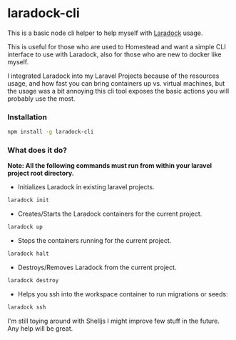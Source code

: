 # laradock-cli

This is a basic node cli helper to help myself with [Laradock](https://github.com/LaraDock/laradock) usage.

This is useful for those who are used to Homestead and want a simple CLI interface to use with Laradock, also for those who are new to docker like myself.

I integrated Laradock into my Laravel Projects because of the resources usage, and how fast you can bring containers up vs. virtual machines, but the usage was a bit annoying this cli tool exposes the basic actions you will probably use the most.

### Installation

```bash
npm install -g laradock-cli
```

### What does it do?

**Note: All the following commands must run from within your laravel project root directory.**

- Initializes Laradock in existing laravel projects.
```bash
laradock init
```
- Creates/Starts the Laradock containers for the current project.
```bash
laradock up
```
- Stops the containers running for the current project.
```bash
laradock halt
```

- Destroys/Removes Laradock from the current project.
```bash
laradock destroy
```

- Helps you ssh into the workspace container to run migrations or seeds:
```bash
laradock ssh
```


I'm still toying around with Shelljs I might improve few stuff in the future. Any help will be great.
